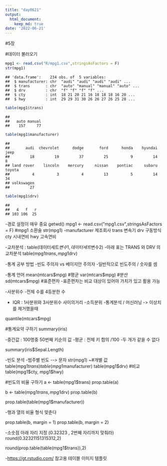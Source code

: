 ```yaml
---
title: "day0621"
output:
  html_document:
    keep_md: true
date: '2022-06-21'
---
```




#5장 

#데이터 불러오기 


```r
mpg1 <- read.csv("R/mpg1.csv",stringsAsFactors = F)
str(mpg1)
```

```
## 'data.frame':	234 obs. of  5 variables:
##  $ manufacturer: chr  "audi" "audi" "audi" "audi" ...
##  $ trans       : chr  "auto" "manual" "manual" "auto" ...
##  $ drv         : chr  "f" "f" "f" "f" ...
##  $ cty         : int  18 21 20 21 16 18 18 18 16 20 ...
##  $ hwy         : int  29 29 31 30 26 26 27 26 25 28 ...
```

```r
table(mpg1$trans)
```

```
## 
##   auto manual 
##    157     77
```

```r
table(mpg1$manufacturer)
```

```
## 
##       audi  chevrolet      dodge       ford      honda    hyundai       jeep 
##         18         19         37         25          9         14          8 
## land rover    lincoln    mercury     nissan    pontiac     subaru     toyota 
##          4          3          4         13          5         14         34 
## volkswagen 
##         27
```

```r
table(mpg1$drv)
```

```
## 
##   4   f   r 
## 103 106  25
```

-경로 설정이 매우 중요 
getwd()
mpg1 <- read.csv("mpg1.csv",stringsAsFactors = F) #mpg1 소환술
str(mpg1)
-manufacturer 제조회사 trans 변속기 drv 구동방식 cty 시내연비 hwy 고속연비

-교차분석 : table(데이터세트$변수1, 데이터세트$변수2)
-아래 표는 TRANS 와 DRV 의 교차분석 
table(mpg1$trans,mpg1$drv)

-통계 공부 방법
-빈도 주의자 vs 베이지안 주의자 
-일반적으로 빈도주의 / 숫자를 셈 

-통계 언어 
mean(mtcars$mpg) #평균
var(mtcars$mpg) #분산
sd(mtcars$mpg) #표준편차
-표준편차는 비교 대상이 있어야 가치가 있고 활용 가능 

-사분위수 
-전체 수를 4등분한 수 
- IQR : 1사분위와 3사분위수 사이의거리 
-소득분위
-통계분석 / 머신러닝 -> 이상치를 제거했을때 

quantile(mtcars$mpg)

#통계요약 구하기 
summary(iris)

-중간값 : 100명중 50번째 키순의 값 
-평균 : 전체 키 합의 /100
-두 개가 같을 수 없다 

summary(iris$Sepal.Length)
 
-빈도 분석 
-범주별 빈도  --> 문자 
str(mpg1)
~#개별 값
table(mpg1$trans)
table(mpg1$manufacturer)
table(mpg1$drv)
#비교
table(mpg1$cty, mpg1$hwy)

#빈도의 비율 구하기
a <- table(mpg1$trans)
prop.table(a)

b <- table(mpg1$trans, mpg1$drv)
prop.table(b)

prop.table(table(mpg1$manufacturer))

-행과 열의 비율 형식 맞춘다 

prop.table(b, margin = 1)
prop.table(b, margin = 2)

-소숫점 아래 자리 지정  (0.32323 , 2번째 자리까지 맞춰라)
round(0.32321151315312,2)

round(prop.table(table(mpg1$trans)),2)

-https://gt.rstudio.com/ 참고용 테이블 이미지 템플릿 

